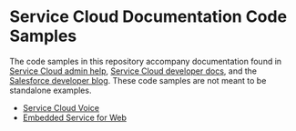 # Service Cloud Documentation Code Samples

The code samples in this repository accompany documentation found in [Service Cloud admin help](https://help.salesforce.com/articleView?id=service_cloud.htm&type=5), [Service Cloud developer docs](https://developer.salesforce.com/developer-centers/service-cloud/), and the [Salesforce developer blog](https://developer.salesforce.com/blogs/). These code samples are not meant to be standalone examples.

* [Service Cloud Voice](Voice/)
* [Embedded Service for Web](EmbeddedService/)
